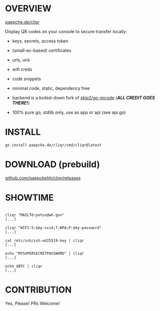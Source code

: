 # OVERVIEW 

[paepche.de/cliqr](https://paepcke.de/cliqr)

Display QR codes on your console to secure transfer locally:  
 - keys, secrets, access token
 - (small-ec-based) certificates
 - urls, uris
 - wifi creds
 - code snippets

- minimal code, static, dependency free 
- backend is a boiled-down fork of [skip2/go-qrcode](https://github.com/skip2/go-qrcode) (***ALL CREDIT GOES THERE!***)
- 100% pure go, stdlib only, use as app or api (see api.go)

# INSTALL

```
go install paepcke.de/cliqr/cmd/cliqr@latest
```

# DOWNLOAD (prebuild)

[github.com/paepckehh/cliqr/releases](https://github.com/paepckehh/cliqr/releases)

# SHOWTIME 

```Shell 

cliqr "MAILTO:potus@wh.gov"
[...]

cliqr "WIFI:S:$my-ssid;T:WPA;P:$my-password"
[...]

cat /etc/ssh/ssh-ed25519-key | cliqr
[...]

echo "MYSUPERSECRETPASSWORD" | cliqr
[...]

echo $BTC | cliqr
[...]

```

# CONTRIBUTION

Yes, Please! PRs Welcome! 
